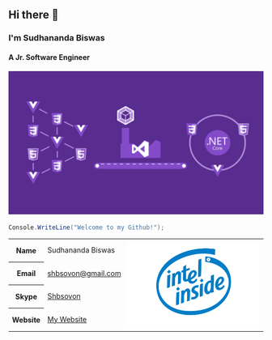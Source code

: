 ## Hi there 👋

### I'm Sudhananda Biswas

#### A Jr. Software Engineer

![.Net Core with VS19](/vs19-core.png ".Net Core with VS19")

``` csharp
Console.WriteLine("Welcome to my Github!");
```

<table>
    <tr><th>Name</th><td>Sudhananda Biswas</td><td rowspan="4"> <img src="/intel.png" alt="intel" /> </td></tr>
    <tr><th>Email</th><td><a href="mailto:shbsovon@gmail.com">shbsovon@gmail.com</a></td></tr>
    <tr><th>Skype</th><td><a href="skype:shbsovon">Shbsovon</a></td></tr>
    <tr><th>Website</th><td><a href="https://madcoderbubt.github.io/MadCoderPersonal/">My Website</a></td></tr>
</table>


<!--
**madcoderBubt/madcoderbubt** is a ✨ _special_ ✨ repository because its `README.md` (this file) appears on your GitHub profile.

Here are some ideas to get you started:

- 🔭 I’m currently working on ...
- 🌱 I’m currently learning ...
- 👯 I’m looking to collaborate on ...
- 🤔 I’m looking for help with ...
- 💬 Ask me about ...
- 📫 How to reach me: ...
- 😄 Pronouns: ...
- ⚡ Fun fact: ...
-->
